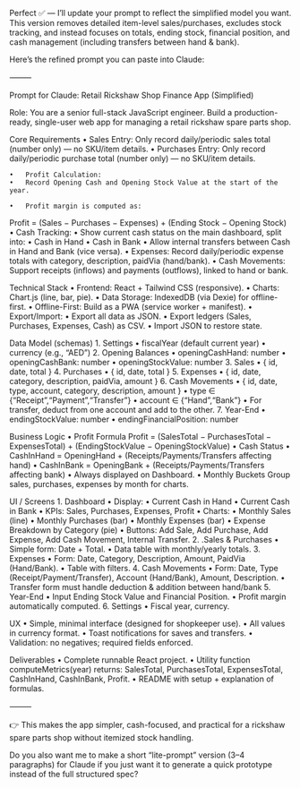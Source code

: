 Perfect ✅ — I’ll update your prompt to reflect the simplified model you want. This version removes detailed item-level sales/purchases, excludes stock tracking, and instead focuses on totals, ending stock, financial position, and cash management (including transfers between hand & bank).

Here’s the refined prompt you can paste into Claude:

⸻

Prompt for Claude: Retail Rickshaw Shop Finance App (Simplified)

Role: You are a senior full-stack JavaScript engineer. Build a production-ready, single-user web app for managing a retail rickshaw spare parts shop.

Core Requirements
	•	Sales Entry: Only record daily/periodic sales total (number only) — no SKU/item details.
	•	Purchases Entry: Only record daily/periodic purchase total (number only) — no SKU/item details.
	
	•	Profit Calculation:
	•	Record Opening Cash and Opening Stock Value at the start of the year.
	
	•	Profit margin is computed as:
Profit = (Sales − Purchases − Expenses) + (Ending Stock − Opening Stock)
	•	Cash Tracking:
	•	Show current cash status on the main dashboard, split into:
	•	Cash in Hand
	•	Cash in Bank
	•	Allow internal transfers between Cash in Hand and Bank (vice versa).
	•	Expenses: Record daily/periodic expense totals with category, description, paidVia (hand/bank).
	•	Cash Movements: Support receipts (inflows) and payments (outflows), linked to hand or bank.

Technical Stack
	•	Frontend: React + Tailwind CSS (responsive).
	•	Charts: Chart.js (line, bar, pie).
	•	Data Storage: IndexedDB (via Dexie) for offline-first.
	•	Offline-First: Build as a PWA (service worker + manifest).
	•	Export/Import:
	•	Export all data as JSON.
	•	Export ledgers (Sales, Purchases, Expenses, Cash) as CSV.
	•	Import JSON to restore state.

Data Model (schemas)
	1.	Settings
	•	fiscalYear (default current year)
	•	currency (e.g., “AED”)
	2.	Opening Balances
	•	openingCashHand: number
	•	openingCashBank: number
	•	openingStockValue: number
	3.	Sales
	•	{ id, date, total }
	4.	Purchases
	•	{ id, date, total }
	5.	Expenses
	•	{ id, date, category, description, paidVia, amount }
	6.	Cash Movements
	•	{ id, date, type, account, category, description, amount }
	•	type ∈ {“Receipt”,“Payment”,“Transfer”}
	•	account ∈ {“Hand”,“Bank”}
	•	For transfer, deduct from one account and add to the other.
	7.	Year-End
	•	endingStockValue: number
	•	endingFinancialPosition: number

Business Logic
	•	Profit Formula
Profit = (SalesTotal − PurchasesTotal − ExpensesTotal) + (EndingStockValue − OpeningStockValue)
	•	Cash Status
	•	CashInHand = OpeningHand + (Receipts/Payments/Transfers affecting hand)
	•	CashInBank = OpeningBank + (Receipts/Payments/Transfers affecting bank)
	•	Always displayed on Dashboard.
	•	Monthly Buckets
Group sales, purchases, expenses by month for charts.

UI / Screens
	1.	Dashboard
	•	Display:
	•	Current Cash in Hand
	•	Current Cash in Bank
	•	KPIs: Sales, Purchases, Expenses, Profit
	•	Charts:
	•	Monthly Sales (line)
	•	Monthly Purchases (bar)
	•	Monthly Expenses (bar)
	•	Expense Breakdown by Category (pie)
	•	Buttons: Add Sale, Add Purchase, Add Expense, Add Cash Movement, Internal Transfer.
	2.	.Sales & Purchases
	•	Simple form: Date + Total.
	•	Data table with monthly/yearly totals.
	3.	Expenses
	•	Form: Date, Category, Description, Amount, PaidVia (Hand/Bank).
	•	Table with filters.
	4.	Cash Movements
	•	Form: Date, Type (Receipt/Payment/Transfer), Account (Hand/Bank), Amount, Description.
	•	Transfer form must handle deduction & addition between hand/bank
	5.	Year-End
	•	Input Ending Stock Value and Financial Position.
	•	Profit margin automatically computed.
	6.	Settings
	•	Fiscal year, currency.

UX
	•	Simple, minimal interface (designed for shopkeeper use).
	•	All values in currency format.
	•	Toast notifications for saves and transfers.
	•	Validation: no negatives; required fields enforced.

Deliverables
	•	Complete runnable React project.
	•	Utility function computeMetrics(year) returns: SalesTotal, PurchasesTotal, ExpensesTotal, CashInHand, CashInBank, Profit.
	•	README with setup + explanation of formulas.

⸻

👉 This makes the app simpler, cash-focused, and practical for a rickshaw spare parts shop without itemized stock handling.

Do you also want me to make a short “lite-prompt” version (3–4 paragraphs) for Claude if you just want it to generate a quick prototype instead of the full structured spec?